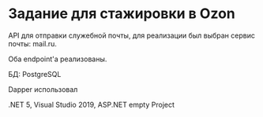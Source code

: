 # Задание для стажировки в Ozon

API для отправки служебной почты, для реализации был выбран сервис почты: mail.ru.

Оба endpoint'a реализованы.

БД: PostgreSQL

Dapper использовал

.NET 5, Visual Studio 2019, ASP.NET empty Project